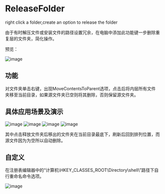 # ReleaseFolder
right click a folder,create an option to release the folder

由于有时解压文件或安装文件的路径设置冗余，在电脑中添加此功能键一步删除重复层的文件夹，简化操作。

预览：

![image](https://github.com/Mr-EEEeee/ReleaseFolder/assets/82107297/b9be3bcf-86c7-46f1-a605-808859745c85)


功能
---
对文件夹单击右键，出现MoveContentsToParent选项，点击后将内层所有文件夹移至当前目录，如果源文件夹已空则将其删除，否则保留源文件夹。

具体应用场景及演示
---
![image](https://github.com/Mr-EEEeee/ReleaseFolder/assets/82107297/4644f599-535b-4a0b-8c56-16449747dd2c)
![image](https://github.com/Mr-EEEeee/ReleaseFolder/assets/82107297/f944eec5-d2d7-444f-8b35-0d7fea9020cf)
![image](https://github.com/Mr-EEEeee/ReleaseFolder/assets/82107297/66995b9d-7e62-48d8-ab1c-b321c0e37db0)
![image](https://github.com/Mr-EEEeee/ReleaseFolder/assets/82107297/aa1d26ad-2f1a-4250-a99a-6c4c2bd582ce)

其中点击释放文件夹后移出的文件夹在当前目录最底下，刷新后回到排列位置，而源文件因为为空所以自动删除。



自定义
---
在注册表编辑器中的“计算机\HKEY_CLASSES_ROOT\Directory\shell\”路径下自行重命名命令选项。

![image](https://github.com/Mr-EEEeee/ReleaseFolder/assets/82107297/c090753e-7dcd-4334-8596-185088e93244)
